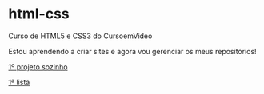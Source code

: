 # html-css
 Curso de HTML5 e CSS3 do CursoemVideo

 Estou aprendendo a criar sites e agora vou gerenciar os meus repositórios!

<a href= "https://imp41.github.io/html-css/exercícios/desafio005"> 1º projeto sozinho</a>

<a href= "https://imp41.github.io/html-css/exercícios/ex024/tabela002"> 1ª lista</a>


